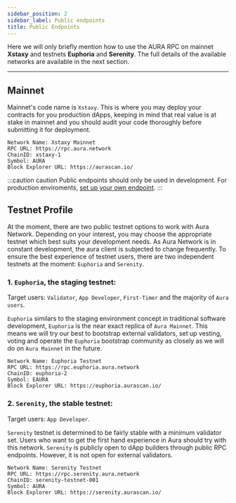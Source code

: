 ```yaml
---
sidebar_position: 2
sidebar_label: Public endpoints
title: Public Endpoints
---
```


Here we will only briefly mention how to use the AURA RPC on mainnet **Xstaxy** and testnets **Euphoria** and **Serenity**.
The full details of the available networks are available in the next section.

---
## Mainnet

Mainnet's code name is `Xstaxy`. This is where you may deploy your contracts for you production dApps, keeping in mind that real value is at stake in mainnet and you should audit your code thoroughly before submitting it for deployment.

```
Network Name: Xstaxy Mainnet
RPC URL: https://rpc.aura.network
ChainID: xstaxy-1
Symbol: AURA
Block Explorer URL: https://aurascan.io/
```

:::caution caution
Public endpoints should only be used in development. For production enviroments, [set up your own endpoint](../../validator/running-a-fullnode.md).
:::

## Testnet Profile

At the moment, there are two public testnet options to work with Aura Network. Depending on your interest, you may choose the appropriate testnet which best suits your development needs. As Aura Network is in constant development, the aura client is subjected to change frequently. To ensure the best experience of testnet users, there are two independent testnets at the moment: `Euphoria` and `Serenity`.

### 1. `Euphoria`, the staging testnet:
Target users: `Validator`, `App Developer`, `First-Timer` and the majority of `Aura users`.

`Euphoria` similars to the staging environment concept in traditional software development, `Euphoria` is the near exact replica of `Aura Mainnet`. This means we will try our best to bootstrap external validators, set up vesting, voting and operate the `Euphoria` bootstrap community as closely as we will do on `Aura Mainnet` in the future.

```
Network Name: Euphoria Testnet
RPC URL: https://rpc.euphoria.aura.network
ChainID: euphoria-2
Symbol: EAURA
Block Explorer URL: https://euphoria.aurascan.io/
```

### 2. `Serenity`, the stable testnet:
Target users: `App Developer`.

`Serenity` testnet is determined to be fairly stable with a minimum validator set. Users who want to get the first hand experience in Aura should try with this network. `Serenity` is publicly open to dApp builders through public RPC endpoints. However, it is not open for external validators.

```
Network Name: Serenity Testnet
RPC URL: https://rpc.serenity.aura.network
ChainID: serenity-testnet-001
Symbol: AURA
Block Explorer URL: https://serenity.aurascan.io/
```
